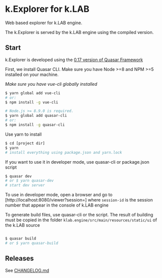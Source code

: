 # k.Explorer for k.LAB

Web based explorer for k.LAB engine.

The k.Explorer is served by the k.LAB engine using the compiled version.

## Start

k.Explorer is developed using the [0.17 version of Quasar Framework](https://v0-17.quasar-framework.org/)

First, we install Quasar CLI. Make sure you have Node >=8 and NPM >=5 installed on your machine.

*Make sure you have vue-cli globally installed*
```bash
$ yarn global add vue-cli
# or:
$ npm install -g vue-cli

# Node.js >= 8.9.0 is required.
$ yarn global add quasar-cli
# or:
$ npm install -g quasar-cli
```

Use yarn to install

```bash
$ cd [project dir]
$ yarn
# install everything using package.json and yarn.lock

```

If you want to use it in developer mode, use quasar-cli or package.json script
```bash
$ quasar dev
# or $ yarn quasar-dev
# start dev server
```
To use in developer mode, open a browser and go to [http://localhost:8080/viewer?session=<session-id>]
where `session-id` is the session number that appear in the console of k.LAB engine

To generate build files, use quasar-cli or the script.
The result of building must be copied in the folder `klab.engine/src/main/resources/static/ui` of the k.LAB source

```bash

$ quasar build
# or $ yarn quasar-build

```
## Releases

See [CHANGELOG.md](CHANGELOG.md)
